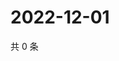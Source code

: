 # 2022-12-01

共 0 条

<!-- BEGIN WEIBO -->
<!-- 最后更新时间 Thu Dec 01 2022 03:01:01 GMT+0800 (China Standard Time) -->

<!-- END WEIBO -->
